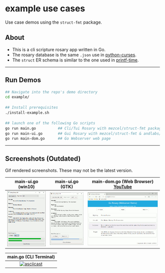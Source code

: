 # example use cases

Use case demos using the ```struct-fmt``` package.

## About

* This is a cli scripture rosary app written in Go.
* The rosary database is the same ```.json``` use in [python-curses]( http://github.com/mezcel/python-curses ).
* The ```struct``` ER schema is similar to the one used in [printf-time]( http://github.com/mezcel/printf-time ).

---

## Run Demos

```sh
## Navigate into the repo's demo directory
cd example/

## Install prerequisites
./install-example.sh

## launch one of the following Go scripts
go run main.go          ## Cli/Tui Rosary with mezcel/struct-fmt package
go run main-ui.go       ## Gui Rosary with mezcel/struct-fmt & andlabs/ui package
go run main-dom.go      ## Go Webserver web page
```
---

## Screenshots (Outdated)

Gif rendered screenshots. These may not be the latest version.

| main-ui.go (win10) | main-ui.go (GTK) | main-dom.go (Web Browser) [YouTube](https://www.youtube.com/watch?v=diSGGO_kDZ0) |
|:---:|:---:|:---:|
|![win10.gif](./screenshots/win10.gif)|![wsl-gtk.gif](./screenshots/wsl-gtk.gif)|![chrome.gif](screenshots/chrome.gif)|

| main.go (CLI Terminal) |
|:---:|
|[![asciicast](https://asciinema.org/a/343751.svg)](https://asciinema.org/a/343751)|
